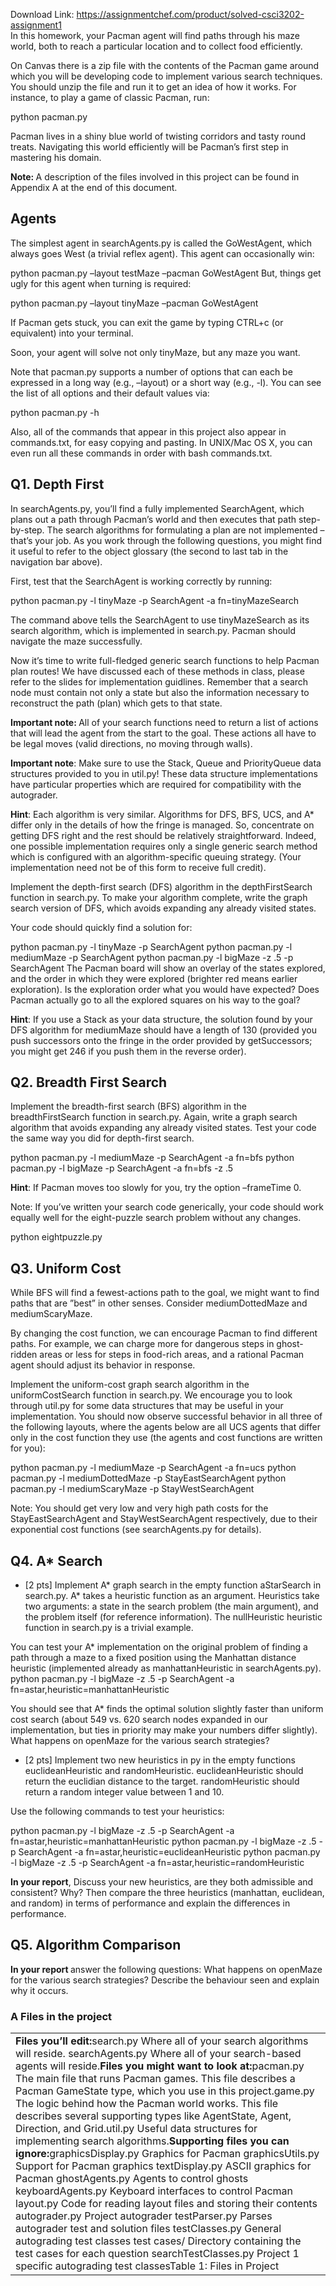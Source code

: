 Download Link: https://assignmentchef.com/product/solved-csci3202-assignment1
<br>
In this homework, your Pacman agent will find paths through his maze world, both to reach a particular location and to collect food efficiently.

On Canvas there is a zip file with the contents of the Pacman game around which you will be developing code to implement various search techniques. You should unzip the file and run it to get an idea of how it works. For instance, to play a game of classic Pacman, run:

python pacman.py

Pacman lives in a shiny blue world of twisting corridors and tasty round treats. Navigating this world efficiently will be Pacman’s first step in mastering his domain.

<strong>Note: </strong>A description of the files involved in this project can be found in Appendix A at the end of this document.

<h2><strong>Agents</strong></h2>

The simplest agent in searchAgents.py is called the GoWestAgent, which always goes West (a trivial reflex agent). This agent can occasionally win:

python pacman.py –layout testMaze –pacman GoWestAgent But, things get ugly for this agent when turning is required:

python pacman.py –layout tinyMaze –pacman GoWestAgent

If Pacman gets stuck, you can exit the game by typing CTRL+c (or equivalent) into your terminal.

Soon, your agent will solve not only tinyMaze, but any maze you want.

Note that pacman.py supports a number of options that can each be expressed in a long way (e.g., –layout) or a short way (e.g., -l). You can see the list of all options and their default values via:

python pacman.py -h

Also, all of the commands that appear in this project also appear in commands.txt, for easy copying and pasting. In UNIX/Mac OS X, you can even run all these commands in order with bash commands.txt.

<h2>Q1.  Depth First</h2>

In searchAgents.py, you’ll find a fully implemented SearchAgent, which plans out a path through Pacman’s world and then executes that path step-by-step. The search algorithms for formulating a plan are not implemented – that’s your job. As you work through the following questions, you might find it useful to refer to the object glossary (the second to last tab in the navigation bar above).

First, test that the SearchAgent is working correctly by running:

python pacman.py -l tinyMaze -p SearchAgent -a fn=tinyMazeSearch

The command above tells the SearchAgent to use tinyMazeSearch as its search algorithm, which is implemented in search.py. Pacman should navigate the maze successfully.

Now it’s time to write full-fledged generic search functions to help Pacman plan routes! We have discussed each of these methods in class, please refer to the slides for implementation guidlines. Remember that a search node must contain not only a state but also the information necessary to reconstruct the path (plan) which gets to that state.

<strong>Important note: </strong>All of your search functions need to return a list of actions that will lead the agent from the start to the goal. These actions all have to be legal moves (valid directions, no moving through walls).

<strong>Important note</strong>: Make sure to use the Stack, Queue and PriorityQueue data structures provided to you in util.py! These data structure implementations have particular properties which are required for compatibility with the autograder.

<strong>Hint</strong>: Each algorithm is very similar. Algorithms for DFS, BFS, UCS, and A* differ only in the details of how the fringe is managed. So, concentrate on getting DFS right and the rest should be relatively straightforward. Indeed, one possible implementation requires only a single generic search method which is configured with an algorithm-specific queuing strategy. (Your implementation need not be of this form to receive full credit).

Implement the depth-first search (DFS) algorithm in the depthFirstSearch function in search.py. To make your algorithm complete, write the graph search version of DFS, which avoids expanding any already visited states.

Your code should quickly find a solution for:

python pacman.py -l tinyMaze -p SearchAgent python pacman.py -l mediumMaze -p SearchAgent python pacman.py -l bigMaze -z .5 -p SearchAgent The Pacman board will show an overlay of the states explored, and the order in which they were explored (brighter red means earlier exploration). Is the exploration order what you would have expected? Does Pacman actually go to all the explored squares on his way to the goal?

<strong>Hint</strong>: If you use a Stack as your data structure, the solution found by your DFS algorithm for mediumMaze should have a length of 130 (provided you push successors onto the fringe in the order provided by getSuccessors; you might get 246 if you push them in the reverse order).

<h2>Q2. Breadth First Search</h2>

Implement the breadth-first search (BFS) algorithm in the breadthFirstSearch function in search.py. Again, write a graph search algorithm that avoids expanding any already visited states. Test your code the same way you did for depth-first search.

python pacman.py -l mediumMaze -p SearchAgent -a fn=bfs python pacman.py -l bigMaze -p SearchAgent -a fn=bfs -z .5

<strong>Hint</strong>: If Pacman moves too slowly for you, try the option –frameTime 0.

Note: If you’ve written your search code generically, your code should work equally well for the eight-puzzle search problem without any changes.

python eightpuzzle.py

<h2>Q3. Uniform Cost</h2>

While BFS will find a fewest-actions path to the goal, we might want to find paths that are ”best” in other senses. Consider mediumDottedMaze and mediumScaryMaze.

By changing the cost function, we can encourage Pacman to find different paths. For example, we can charge more for dangerous steps in ghost-ridden areas or less for steps in food-rich areas, and a rational Pacman agent should adjust its behavior in response.

Implement the uniform-cost graph search algorithm in the uniformCostSearch function in search.py. We encourage you to look through util.py for some data structures that may be useful in your implementation. You should now observe successful behavior in all three of the following layouts, where the agents below are all UCS agents that differ only in the cost function they use (the agents and cost functions are written for you):

python pacman.py -l mediumMaze -p SearchAgent -a fn=ucs python pacman.py -l mediumDottedMaze -p StayEastSearchAgent python pacman.py -l mediumScaryMaze -p StayWestSearchAgent

Note: You should get very low and very high path costs for the StayEastSearchAgent and StayWestSearchAgent respectively, due to their exponential cost functions (see searchAgents.py for details).

<h2>Q4.  A* Search</h2>

<ul>

 <li>[2 pts] Implement A* graph search in the empty function aStarSearch in search.py. A* takes a heuristic function as an argument. Heuristics take two arguments: a state in the search problem (the main argument), and the problem itself (for reference information). The nullHeuristic heuristic function in search.py is a trivial example.</li>

</ul>

You can test your A* implementation on the original problem of finding a path through a maze to a fixed position using the Manhattan distance heuristic (implemented already as manhattanHeuristic in searchAgents.py). python pacman.py -l bigMaze -z .5 -p SearchAgent -a fn=astar,heuristic=manhattanHeuristic

You should see that A* finds the optimal solution slightly faster than uniform cost search (about 549 vs. 620 search nodes expanded in our implementation, but ties in priority may make your numbers differ slightly). What happens on openMaze for the various search strategies?

<ul>

 <li>[2 pts] Implement two new heuristics in py in the empty functions euclideanHeuristic and randomHeuristic. euclideanHeuristic should return the euclidian distance to the target. randomHeuristic should return a random integer value between 1 and 10.</li>

</ul>

Use the following commands to test your heuristics:

python pacman.py -l bigMaze -z .5 -p SearchAgent -a fn=astar,heuristic=manhattanHeuristic python pacman.py -l bigMaze -z .5 -p SearchAgent -a fn=astar,heuristic=euclideanHeuristic python pacman.py -l bigMaze -z .5 -p SearchAgent -a fn=astar,heuristic=randomHeuristic

<strong>In your report</strong>, Discuss your new heuristics, are they both admissible and consistent? Why? Then compare the three heuristics (manhattan, euclidean, and random) in terms of performance and explain the differences in performance.

<h2>Q5. Algorithm Comparison</h2>

<strong>In your report </strong>answer the following questions: What happens on openMaze for the various search strategies? Describe the behaviour seen and explain why it occurs.

<h3>A         Files in the project</h3>

<table width="671">

 <tbody>

  <tr>

   <td width="671"><strong>Files you’ll edit:</strong>search.py            Where all of your search algorithms will reside. searchAgents.py       Where all of your search-based agents will reside.<strong>Files you might want to look at:</strong>pacman.py The main file that runs Pacman games. This file describes a Pacman GameState type, which you use in this project.game.py The logic behind how the Pacman world works. This file describes several supporting types like AgentState, Agent, Direction, and Grid.util.py                                         Useful data structures for implementing search algorithms.<strong>Supporting files you can ignore:</strong>graphicsDisplay.py Graphics for Pacman graphicsUtils.py Support for Pacman graphics textDisplay.py ASCII graphics for Pacman ghostAgents.py Agents to control ghosts keyboardAgents.py Keyboard interfaces to control Pacman layout.py Code for reading layout files and storing their contents autograder.py Project autograder testParser.py Parses autograder test and solution files testClasses.py General autograding test classes test cases/ Directory containing the test cases for each question searchTestClasses.py Project 1 specific autograding test classesTable 1: Files in Project</td>

  </tr>

 </tbody>

</table>